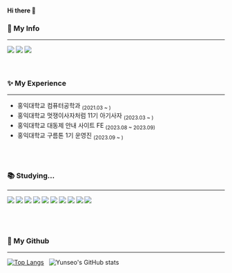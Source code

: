#### Hi there 👋

### 👻 My Info

----
<a href="https://www.instagram.com/lov2loveluv"><img src="https://img.shields.io/badge/Instagram-E4405F?style=flat&logo=instagram&logoColor=white"/></a>
<a href="https://velog.io/@dbstj0403"><img src="https://img.shields.io/badge/Velog-20C997?style=flat&logo=velog&logoColor=white"/></a>
<a href="wcn4343@gmail.com"><img src="https://img.shields.io/badge/Gmail-EA4335?style=flat&logo=gmail&logoColor=white"/></a>
<br>
<br>
<br>

### ✨ My Experience
 
 ----
- 홍익대학교 컴퓨터공학과 <sub>(2021.03 ~ )</sub>
- 홍익대학교 멋쟁이사자처럼 11기 아기사자 <sub>(2023.03 ~ )</sub>
- 홍익대학교 대동제 안내 사이트 FE <sub>(2023.08 ~ 2023.09)</sub>
- 홍익대학교 구름톤 1기 운영진 <sub>(2023.09 ~ )</sub>
<br>
<br>

### 📚 Studying...

----

<img src="https://img.shields.io/badge/HTML-239120?style=flat&logo=html5&logoColor=white"/>&nbsp;<img src="https://img.shields.io/badge/CSS-239120?&style=flat&logo=css3&logoColor=white"/>&nbsp;<img src="https://img.shields.io/badge/JavaScript-F7DF1E?style=flat&logo=JavaScript&logoColor=white"/>&nbsp;<img src="https://img.shields.io/badge/TypeScript-007ACC?style=flat&logo=typescript&logoColor=white"/>&nbsp;<img src="https://img.shields.io/badge/React-20232A?style=flat&logo=react&logoColor=61DAFB"/>&nbsp;<img src="https://img.shields.io/badge/Redux-593D88?style=flat&logo=redux&logoColor=white"/>&nbsp;<img src="https://img.shields.io/badge/MySQL-00000F?style=flat&logo=mysql&logoColor=white"/>&nbsp;<img src="https://img.shields.io/badge/GitHub-100000?style=flat&logo=github&logoColor=white"/>&nbsp;<img src="https://img.shields.io/badge/Python-14354C?style=flat&logo=python&logoColor=white"/>&nbsp;<img src="https://img.shields.io/badge/Git-F05032?style=flat&logo=git&logoColor=white"/>
<br>
<br>
<br>
<br>

### 🌊 My Github

----
[![Top Langs](https://github-readme-stats.vercel.app/api/top-langs/?username=dbstj0403&theme=dracula)](https://github.com/anuraghazra/github-readme-stats) &nbsp;
![Yunseo's GitHub stats](https://github-readme-stats.vercel.app/api?username=dbstj0403&show_icons=true&theme=dracula) 



